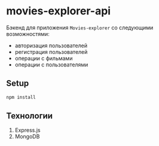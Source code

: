 # movies-explorer-api

Бэкенд для приложения `Movies-explorer` со следующими возможностями:

- авторизация пользователей
- регистрация пользователей
- операции с фильмами
- операции с пользователями

## Setup

```sh
npm install
```
## Технологии

1. Express.js
2. MongoDB
